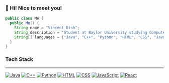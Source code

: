 ### 👋 Hi! Nice to meet you!

```java
public class Me {
  public Me() {
    String name = "Vincent Dinh";
    String description = "Student at Baylor University studying Computer Science";
    String[] languages = {"Java", "C++", "Python", "HTML", "CSS", "JavaScript", "React"};
  }
}
```

### Tech Stack
---
[![Java](https://img.shields.io/badge/Java-blue)](https://www.java.com/)
[![C++](https://img.shields.io/badge/C++-purple)](https://isocpp.org/)
[![Python](https://img.shields.io/badge/Python-yellow)](https://www.python.org/)
[![HTML](https://img.shields.io/badge/HTML-orange)](https://developer.mozilla.org/en-US/docs/Web/HTML)
[![CSS](https://img.shields.io/badge/CSS-blueviolet)](https://developer.mozilla.org/en-US/docs/Web/CSS)
[![JavaScript](https://img.shields.io/badge/JavaScript-yellow)](https://developer.mozilla.org/en-US/docs/Web/JavaScript)
[![React](https://img.shields.io/badge/React-blue)](https://reactjs.org/)

